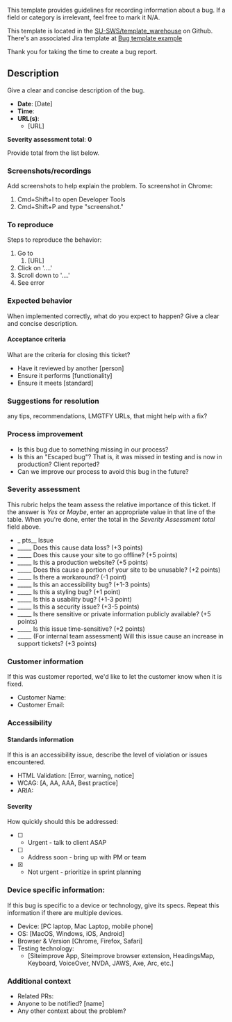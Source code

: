 This template provides guidelines for recording information about a bug. If a field or category is irrelevant, feel free to mark it N/A.

This template is located in the [SU-SWS/template_warehouse](https://github.com/SU-SWS/template_warehouse) on Github.
There's an associated Jira template at [Bug template example](https://stanfordits.atlassian.net/browse/TEMP-1)

Thank you for taking the time to create a bug report.

## Description
Give a clear and concise description of the bug.

* **Date**: [Date] 
* **Time**: 
* **URL(s)**:
  * [URL]

**Severity assessment total**: **0**

Provide total from the list below.

### Screenshots/recordings
Add screenshots to help explain the problem.  To screenshot in Chrome: 
1. Cmd+Shift+I to open Developer Tools
2. Cmd+Shift+P and type "screenshot."


### To reproduce
Steps to reproduce the behavior:
1. Go to 
   1. [URL]
1. Click on '....'
1. Scroll down to '....'
1. See error

### Expected behavior
When implemented correctly, what do you expect to happen?
Give a clear and concise description.

#### Acceptance criteria
What are the criteria for closing this ticket?
* Have it reviewed by another [person]
* Ensure it performs [functionality]
* Ensure it meets [standard]

### Suggestions for resolution
any tips, recommendations, LMGTFY URLs, that might help with a fix?


### Process improvement
* Is this bug due to something missing in our process?
* Is this an "Escaped bug"? That is, it was missed in testing and is now in production? Client reported?
* Can we improve our process to avoid this bug in the future?

### Severity assessment
This rubric helps the team assess the relative importance of this ticket. If the answer is *Yes* or *Maybe*, enter an appropriate value in that line of the table. When you're done, enter the total in the *Severity Assessment total* field above.

* _ pts__  Issue
* _____ Does this cause data loss? (+3 points)
* _____ Does this cause your site to go offline? (+5 points)
* _____ Is this a production website? (+5 points)
* _____ Does this cause a portion of your site to be unusable? (+2 points)
* _____ Is there a workaround? (-1 point)
* _____ Is this an accessibility bug? (+1-3 points)
* _____ Is this a styling bug? (+1 point)
* _____ Is this a usability bug? (+1-3 point)
* _____ Is this a security issue? (+3-5 points)
* _____ Is there sensitive or private information publicly available? (+5 points)
* _____ Is this issue time-sensitive? (+2 points)
* _____ (For internal team assessment) Will this issue cause an increase in support tickets? (+3 points)

### Customer information
If this was customer reported, we'd like to let the customer know when it is fixed.
* Customer Name: 
* Customer Email: 

### Accessibility 
#### Standards information
If this is an accessibility issue, describe the level of violation or issues encountered.
* HTML Validation: [Error, warning, notice] 
* WCAG: [A, AA, AAA, Best practice]
* ARIA: 

#### Severity
How quickly should this be addressed:

- [ ] - Urgent - talk to client ASAP
- [ ] - Address soon - bring up with PM or team
- [x] - Not urgent - prioritize in sprint planning

### Device specific information:
If this bug is specific to a device or technology, give its specs. Repeat this information if there are multiple devices.
* Device: [PC laptop, Mac Laptop, mobile phone]
* OS: [MacOS, Windows, iOS, Android]
* Browser & Version [Chrome, Firefox, Safari]
* Testing technology:
  * [Siteimprove App, Siteimprove browser extension, HeadingsMap, Keyboard, VoiceOver, NVDA, JAWS, Axe, Arc, etc.] 

### Additional context
* Related PRs: 
* Anyone to be notified? [name]
* Any other context about the problem? 
